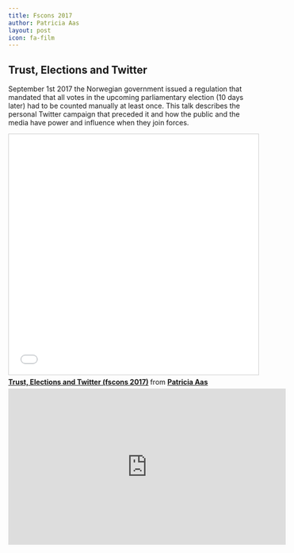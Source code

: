 ```yaml
---
title: Fscons 2017
author: Patricia Aas
layout: post
icon: fa-film
---
```

<h2>Trust, Elections and Twitter</h2>

<p>
September 1st 2017 the Norwegian government issued a regulation that mandated that all votes in the upcoming parliamentary election (10 days later) had to be counted manually at least once. This talk describes the personal Twitter campaign that preceded it and how the public and the media have power and influence when they join forces.
</p>

<iframe src="//www.slideshare.net/slideshow/embed_code/key/oLZUUq0eOFe6ZN" width="595" height="485" frameborder="0" marginwidth="0" marginheight="0" scrolling="no" style="border:1px solid #CCC; border-width:1px; margin-bottom:5px; max-width: 100%;" allowfullscreen> </iframe> <div style="margin-bottom:5px"> <strong> <a href="//www.slideshare.net/PatriciaAas/trust-elections-andtwitter-fscons-2017" title="Trust, Elections and Twitter (fscons 2017)" target="_blank">Trust, Elections and Twitter (fscons 2017)</a> </strong> from <strong><a href="https://www.slideshare.net/PatriciaAas" target="_blank">Patricia Aas</a></strong> </div>

<iframe width="560" height="315" src="https://www.youtube-nocookie.com/embed/qr7-bmiexQM?rel=0" frameborder="0" allow="autoplay; encrypted-media" allowfullscreen></iframe>

